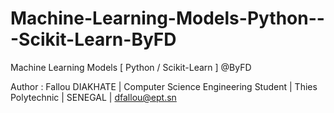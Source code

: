 # Machine-Learning-Models-Python---Scikit-Learn-ByFD

Machine Learning Models [ Python / Scikit-Learn ] @ByFD

Author : Fallou DIAKHATE | Computer Science Engineering Student | Thies Polytechnic | SENEGAL | dfallou@ept.sn
